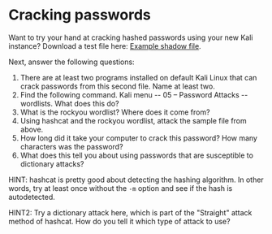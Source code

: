 # Cracking passwords

Want to try your hand at cracking hashed passwords using your new Kali instance? Download a test file here: [Example shadow file](shadow).

Next, answer the following questions:

1.	There are at least two programs installed on default Kali Linux that can crack passwords from this second file. Name at least two.
2.	Find the following command. Kali menu -- 05 – Password Attacks -- wordlists. What does this do?
3.	What is the rockyou wordlist? Where does it come from?
4.	Using hashcat and the rockyou wordlist, attack the sample file from above.
5.	How long did it take your computer to crack this password? How many characters was the password? 
6.	What does this tell you about using passwords that are susceptible to dictionary attacks?

HINT: hashcat is pretty good about detecting the hashing algorithm. In other words, try at least once without the ```-m``` option and see if the hash is autodetected.

HINT2: Try a dictionary attack here, which is part of the "Straight" attack method of hashcat. How do you tell it which type of attack to use?

